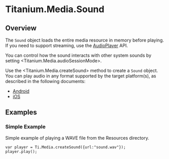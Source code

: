 # Titanium.Media.Sound

<TypeHeader/>

## Overview

The `Sound` object loads the entire media resource in memory before playing.  If you need to
support streaming, use the [AudioPlayer](Titanium.Media.AudioPlayer) API.

You can control how the sound interacts with other system sounds
by setting <Titanium.Media.audioSessionMode>.

Use the <Titanium.Media.createSound> method to create a `Sound` object. You can play audio
in any format supported by the target platform(s), as described in the following documents:

* [Android](https://developer.android.com/guide/topics/media/media-formats#core)
* [iOS](https://developer.apple.com/audio/)

## Examples

### Simple Example

Simple example of playing a WAVE file from the Resources directory.

    var player = Ti.Media.createSound({url:"sound.wav"});
    player.play();

<ApiDocs/>
